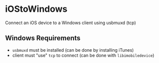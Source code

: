 # iOStoWindows
Connect an iOS device to a Windows client using usbmuxd (tcp)

## Windows Requirements
- `usbmuxd` must be installed (can be done by installing iTunes)
- client must "use" `tcp` to connect (can be done with `libimobiledevice`)
